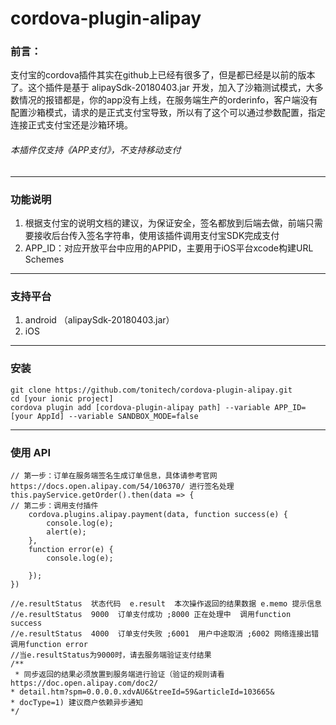# cordova-plugin-alipay
### 前言：
支付宝的cordova插件其实在github上已经有很多了，但是都已经是以前的版本了。这个插件是基于 alipaySdk-20180403.jar 开发，加入了沙箱测试模式，大多数情况的报错都是，你的app没有上线，在服务端生产的orderinfo，客户端没有配置沙箱模式，请求的是正式支付宝导致，所以有了这个可以通过参数配置，指定连接正式支付宝还是沙箱环境。
###### 本插件仅支持《APP支付》，不支持移动支付
***
### 功能说明
1. 根据支付宝的说明文档的建议，为保证安全，签名都放到后端去做，前端只需要接收后台传入签名字符串，使用该插件调用支付宝SDK完成支付
2. APP_ID：对应开放平台中应用的APPID，主要用于iOS平台xcode构建URL Schemes

***
### 支持平台
1. android （alipaySdk-20180403.jar）
2. iOS

***
### 安装
    git clone https://github.com/tonitech/cordova-plugin-alipay.git
    cd [your ionic project]
    cordova plugin add [cordova-plugin-alipay path] --variable APP_ID=[your AppId] --variable SANDBOX_MODE=false
***
### 使用 API
    // 第一步：订单在服务端签名生成订单信息，具体请参考官网 https://docs.open.alipay.com/54/106370/ 进行签名处理
    this.payService.getOrder().then(data => {
    // 第二步：调用支付插件            
        cordova.plugins.alipay.payment(data, function success(e) {
            console.log(e);
            alert(e);
        },
        function error(e) {
            console.log(e);

        });
    })

    //e.resultStatus  状态代码  e.result  本次操作返回的结果数据 e.memo 提示信息
    //e.resultStatus  9000  订单支付成功 ;8000 正在处理中  调用function success
    //e.resultStatus  4000  订单支付失败 ;6001  用户中途取消 ;6002 网络连接出错  调用function error
    //当e.resultStatus为9000时，请去服务端验证支付结果
    /**
     * 同步返回的结果必须放置到服务端进行验证（验证的规则请看https://doc.open.alipay.com/doc2/
    * detail.htm?spm=0.0.0.0.xdvAU6&treeId=59&articleId=103665&
    * docType=1) 建议商户依赖异步通知
    */
